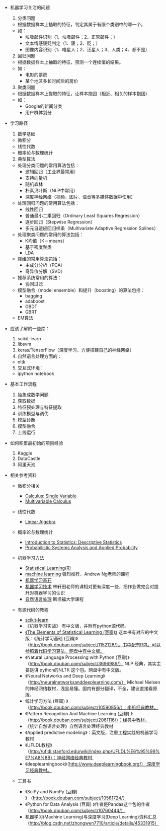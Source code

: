 - 机器学习关注的问题
  1. 分类问题
    - 根据数据样本上抽取的特征，判定其属于有限个类别中的哪一个。
    - 如：
      - 垃圾邮件识别（1、垃圾邮件；2、正常邮件；）
      - 文本情感褒贬判定（1、褒；2、贬；）
      - 图像内容识别（1、喵星人；2、汪星人；3、人类；4、都不是）

  2. 回归问题
    - 根据数据样本上抽取的特征，预测一个连续值的结果。
    - 如：
      - 电影的票房
      - 某个地区多长时间后的房价

  3. 聚类问题
    - 根据数据样本上提取的特征，让样本抱团（相近、相关的样本抱团）
    - 如：
      - Google的新闻分类
      - 用户群体划分

- 学习路径
  1. 数学基础
    - 微积分
    - 线性代数
    - 概率论与数理统计

  2. 典型算法
    - 处理分类问题的常用算法包括：
      - 逻辑回归（工业界最常用）
      - 支持向量机
      - 随机森林
      - 朴素贝叶斯（NLP中常用）
      - 深度神经网络（视频、图片、语音等多媒体数据中使用）
    - 处理回归问题的常用算法包括：
      - 线性回归
      - 普通最小二乘回归（Ordinary Least Squares Regression）
      - 逐步回归（Stepwise Regression）
      - 多元自适应回归样条（Multivariate Adaptive Regression Splines）
    - 处理聚类问题的常用的算法包括：
      - K均值（K－means）
      - 基于密度聚类
      - LDA
    - 降维的常用算法包括：
      - 主成分分析（PCA）
      - 奇异值分解（SVD）
    - 推荐系统常用的算法：
      - 协同过滤
    - 模型融合（model ensemble）和提升（boosting）的算法包括：
      - bagging
      - adaboost
      - GBDT
      - GBRT
    - EM算法

- 应该了解的一些库：
  1. scikit-learn
  2. libsvm
  3. keras/TensorFlow（深度学习，方便搭建自己的神经网络）
  4. 自然语言处理方面的：
    - nltk
  5. 交互式环境：
    - ipython notebook

- 基本工作流程
  1. 抽象成数学问题
  2. 获取数据
  3. 特征预处理与特征提取
  4. 训练模型与调优
  5. 模型诊断
  6. 模型融合
  7. 上线运行

- 如何积累最初始的项目经验
  1. Kaggle
  2. DataCastle
  3. 阿里天池

- 相关参考资料
  - 微积分相关
    - [Calculus: Single Variable](https://www.coursera.org/learn/single-variable-calculus)
    - [Multivariable Calculus](http://ocw.mit.edu/courses/mathematics/18-02sc-multivariable-calculus-fall-2010/)

  - 线性代数
    - [Linear Algebra](http://ocw.mit.edu/courses/mathematics/18-06-linear-algebra-spring-2010/)
  
  - 概率论与数理统计
    - [Introduction to Statistics: Descriptive Statistics](https://www.edx.org/course/introduction-statistics-descriptive-uc-berkeleyx-stat2-1x)
    - [Probabilistic Systems Analysis and Applied Probability](http://ocw.mit.edu/courses/electrical-engineering-and-computer-science/6-041-probabilistic-systems-analysis-and-applied-probability-fall-2010/)
  
  - 机器学习方法
    - [Statistical Learning(R)](https://lagunita.stanford.edu/courses/HumanitiesandScience/StatLearning/Winter2015/about)
    - [machine learning](https://www.coursera.org/learn/machine-learning) 强烈推荐，Andrew Ng老师的课程
    - [机器学习基石](https://www.coursera.org/course/ntumlone)
    - [机器学习技术](https://www.coursera.org/course/ntumltwo) 林轩田老师的课相对更有深度一些，把作业做完会对提升对机器学习的认识
    - [自然语言处理](https://class.coursera.org/nlp/lecture) 斯坦福大学课程

  - 有源代码的教程
    - [scikit-learn](http://scikit-learn.org/stable/auto_examples/index.html)
    - 《机器学习实战》 有中文版，并附有python源代码。
    - [《The Elements of Statistical Learning (豆瓣)》](http://book.douban.com/subject/3294335/) 这本书有对应的中文版：《统计学习基础 (豆瓣)》（http://book.douban.com/subject/1152126/）。书中配有R包。可以参照着代码学习算法。网盘中有中文版。
    - 《Natural Language Processing with Python (豆瓣)》（http://book.douban.com/subject/3696989/） NLP 经典，其实主要是讲 python的NLTK 这个包。网盘中有中文版。
    - 《Neural Networks and Deep Learning》（http://neuralnetworksanddeeplearning.com/） Michael Nielsen的神经网络教材，浅显易懂。国内有部分翻译，不全，建议直接看原版。
    - 统计学习方法 (豆瓣) 》（http://book.douban.com/subject/10590856/）：李航经典教材。
    - 《Pattern Recognition And Machine Learning (豆瓣) 》（http://book.douban.com/subject/2061116/）：经典中教材。 
    - 《统计自然语言处理》自然语言处理经典教材 
    - 《Applied predictive modeling》：英文版，注重工程实践的机器学习教材 
    - 《UFLDL教程》（http://ufldl.stanford.edu/wiki/index.php/UFLDL%E6%95%99%E7%A8%8B）：神经网络经典教材 
    - 《deeplearningbook》（http://www.deeplearningbook.org/）:深度学习经典教材。

  - 工具书
    - 《SciPy and NumPy (豆瓣) 》 （http://book.douban.com/subject/10561724/）
    - 《Python for Data Analysis (豆瓣) 》作者是Pandas这个包的作者（http://book.douban.com/subject/10760444/）
    - 机器学习(Machine Learning)与深度学习(Deep Learning)资料汇总（http://blog.csdn.net/zhongwen7710/article/details/45331915）



